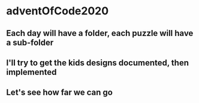 # adventOfCode2020
## Each day will have a folder, each puzzle will have a sub-folder
## I'll try to get the kids designs documented, then implemented
## Let's see how far we can go
